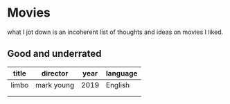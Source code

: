 # Movies

what I jot down is an incoherent list of thoughts and ideas on movies I liked.

## Good and underrated

| title | director   | year | language |
|-------|------------|------|----------|
| limbo | mark young | 2019 | English  |
|       |            |      |          |
|       |            |      |          |
